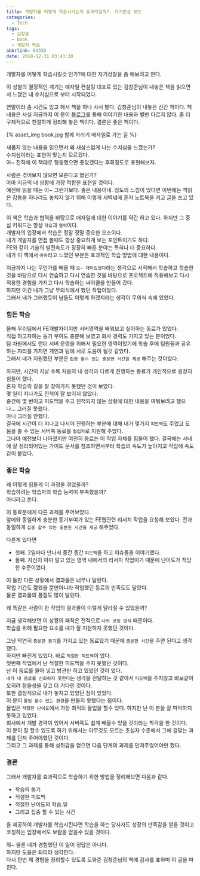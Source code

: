 ```yaml
---
title: 개발자를 어떻게 학습시키는게 효과적일까?. 자기반성 모드
categories:
  - Tech
tags:
  - 김창준
  - book
  - 개발자 학습
abbrlink: 64555
date: 2018-12-31 03:43:20
---
```


개발자를 어떻게 학습시킬것 인가?에 대한 자기성찰을 좀 해보려고 한다.

이 성찰의 결정적인 계기는
애자일 컨설팅 대표로 있는 김창준님이 내놓은 책을 읽으면서 느꼈던 내 수치심으로 부터 시작되었다.

연말이라 좀 시간도 있고 해서 책을 하나 사서 봤다. 김창준님이 내놓은 신간 책이다.
책 내용은 사실 지금까지 이 분이 [블로그](http://agile.egloos.com/)를 통해 이야기한 내용과 별반 다르지 않다.
좀 더 구체적으로 친절하게 정리해 놓은 책이다. 결론은 좋은 책이다.

<!-- more -->

{% asset_img book.jpg 함께 자라기 애자일로 가는 길 %}

새롭지 않는 내용을 읽으면서 왜 새삼스럽게 나는 수치심을 느꼈는가?  
수치심이라는 표현이 맞는지 모르겠다.  
아~ 진작에 이 책대로 행동했으면 좋았겠다는 후회정도로 표현해보자.

사람은 겪어보지 않으면 모른다고 했던가?  
아마 지금의 내 상황에 가장 적합한 표현일 것이다.  
예전에 읽을 때는 아~ 그런가보다. 좋은 내용이네. 정도의 느낌이 었다면
이번에는 책읽은 감동을 하나라도 놓치지 않기 위해 이렇게 새벽녘에 혼자 노트북을 켜고 글을 쓰고 있다.

이 책은 학습과 협력을 바탕으로 애자일에 대한 이야기를 약간 하고 있다. 하지만 그 중심 키워드는 항상 `학습`과 `협력`이다.  
개발자의 입장에서 학습은 정말 정말 중요한 요소이다.  
내가 개발자를 면접 볼때도 항상 중요하게 보는 포인트이기도 하다.  
FE와 같이 기술의 발전속도가 굉장히 빠른 분야는 특히나 더 중요하다.  
내가 이 책에서 `아하`라고 느꼈던 부분은 효과적인 학습 방법에 대한 내용이다.

지금까지 나는 무언가를 배울 때 `오~ 재미있겠다`라는 생각으로 시작해서 학습하고 학습한 것을 바탕으로 다시 연습하고 다시 연습한 것을 바탕으로 프로젝트에 적용해보고 다시 적용한 경험을 가지고 다시 학습하는 싸이클을 만들어 갔다.  
하지만 이건 내가 그냥 무의식에서 했던 작업이었다.  
그래서 내가 그러했듯이 남들도 이렇게 하겠지라는 생각이 무의식 속에 있었다.

### 힘든 학습

올해 우리팀에서 FE개발자이지만 서버영역을 배워보고 싶어하는 동료가 있었다.  
직접 하고자하는 동기 부여도 충분해 보였고 회사 경력도 가지고 있는 분이었다.  
팀 차원에서도 랜더 서버 운영을 위해서 필요한 영역이었기에 학습 후에 팀원들과 공유하는 자리를 가지면 개인과 팀에 서로 도움이 될것 같았다.  
그래서 내가 지원했던 부분은 `집중 할수 있는 충분한 시간을 제공` 해주는 것이었다.

하지만, 시간이 지날 수록 처음의 내 생각과 다르게 진행하는 동료가 개인적으로 굉장히 힘들어 했다.  
혼자 학습의 길을 잘 찾아가지 못했던 것이 보였다.  
몇 일이 지나가도 진척이 잘 보이지 않았다.  
중간에 몇 번이고 피드백을 주고 진척되지 않는 상황에 대한 내용을 여쭤보려고 했으나... 그러질 못했다.  
아니 그러질 안했다.  
결국에 시간이 더 지나고 나서야 진행하는 부분에 대해 내가 몇가지 `피드백`도 주었고 도움을 줄 수 있는 서버쪽 동료를 `협업자`로 지원해 주었다.  
그나마 예전보다 나아졌지만 여전히 동료는 이 작업 자체를 힘들어 했다.
결국에는 사내에 잘 정리되어있는 가이드 문서를 참조하면서부터 학습의 속도가 높아지고 작업에 속도감이 붙었다.

### 좋은 학습

왜 이렇게 힘들게 이 과정을 겪었을까?  
학습하려는 학습자의 학습 능력이 부족했을까?  
아니라고 본다.

이 동료분에게 다른 과제를 주어보았다.  
앞에와 동일하게 충분한 동기부여가 있는 FE웹관련 리서치 작업을 요청해 보았다.
전과 동일하게 `집중 할수 있는 충분한 시간을 제공` 해주었다.

다른게 있다면

- 첫째. 2일마다 만나서 중간 중간 `피드백`을 하고 이슈들을 이야기했다.
- 둘째. 자신이 이미 알고 있는 영역 내에서의 리서치 작업이기 때문에 난이도가 적당한 수준이었다.

이 둘만 다른 상황에서 결과물은 너무나 달랐다.  
작업 기간도 짧았을 뿐만아니라 작업했던 동료의 만족도도 달랐다.  
물론 결과물의 품질도 많이 달랐다.

왜 똑같은 사람이 한 작업의 결과물이 이렇게 달라질 수 있었을까?

지금 생각해보면 이 상황의 패착은 전적으로 `나의 코칭 방식` 때문이다.  
학습을 위해 필요한 요소를 내가 잘 지원하지 못했던 것이다.

그냥 막연히 `충분한 동기`를 가지고 있는 동료였기 때문에 `충분한 시간`을 주면 된다고 생각했다.  
하지만 빠진게 있었다. 바로 `적절한 피드백`이 었다.  
첫번째 작업에서 난 적절한 피드백을 주지 못했던 것이다.  
난 이 동료를 몰아 넣고 방관만 하고 있었던 것이 었다.  
`내가 내 동료를 신뢰하지 못한다`는 생각을 전달하는 것 같아서 `피드백`을 주지않고 바보같이 오히려 참을성을 갖고 더 기다린 것이다.  
또한 결정적으로 내가 놓치고 있었던 점이 있었다.  
이 분이 `몰입 할수 있는 환경`을 만들지 못했다는 점이다.  
몰입은 `적절한 난이도`에서 가장 최적의 몰입을 할수 있다. 하지만 난 이 분을 잘 파악하지 못하고 있었다.  
회사에서 개발 경력이 있어서 서버쪽도 쉽게 배울수 있을 것이라는 착각을 한 것이다.  
이 분이 잘 할수 있도록 하기 위해서는 아무것도 모르는 초심자 수준에서 그에 걸맞는 과제를 던져 주어야했던 것이다.  
그리고 그 과제를 통해 성취감을 얻으면 다음 단계의 과제를 던져주었어야만 했다.

### 결론

그래서 개발자를 효과적으로 학습하기 위한 방법을 정리해보면 다음과 같다.

- 학습의 동기
- 적절한 피드백
- 적절한 난이도의 학습.일
- 그리고 집중 할 수 있는 시간

을 제공하여 개발자를 학습시킨다면 학습을 하는 당사자도 성장의 만족감을 얻을 것이고  
코칭하는 입장에서도 보람을 얻을수 있을 것이다.

뭐~ 물론 내가 경험했던 이 일이 정답은 아니다.  
하지만 도움은 되리라 생각한다.  
다시 한번 제 경험을 정리할수 있도록 도와준 김창준님의 책에 감사를 표하며 이 글을 마친다.
